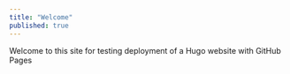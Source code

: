 ```yaml
---
title: "Welcome"
published: true
---
```


Welcome to this site for testing deployment of a Hugo website with GitHub Pages  